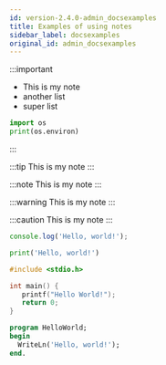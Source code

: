 ```yaml
---
id: version-2.4.0-admin_docsexamples
title: Examples of using notes
sidebar_label: docsexamples
original_id: admin_docsexamples
---
```


:::important

-   This is my note
-   another list
-   super list

```python
import os
print(os.environ)
```

:::

:::tip
This is my note
:::

:::note
This is my note
:::

:::warning
This is my note
:::

:::caution
This is my note
:::


<!--DOCUSAURUS_CODE_TABS-->
<!--JavaScript-->
```js
console.log('Hello, world!');
```
<!--Python-->
```py
print('Hello, world!')
```

<!--C-->
```C
#include <stdio.h>

int main() {
   printf("Hello World!");
   return 0;
}
```

<!--Pascal-->
```Pascal
program HelloWorld;
begin
  WriteLn('Hello, world!');
end.
```

<!--END_DOCUSAURUS_CODE_TABS-->
